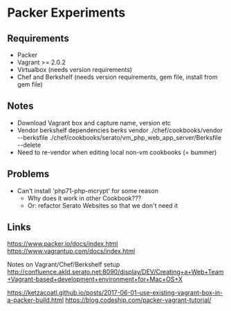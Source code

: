 # Packer Experiments

## Requirements

- Packer
- Vagrant >= 2.0.2
- Virtualbox (needs version requirements)
- Chef and Berkshelf (needs version requirements, gem file, install from gem file)

## Notes

- Download Vagrant box and capture name, version etc
- Vendor berkshelf dependencies
    berks vendor ./chef/cookbooks/vendor --berksfile ./chef/cookbooks/serato/vm_php_web_app_server/Berksfile --delete
- Need to re-vendor when editing local non-vm cookbooks (= bummer)

## Problems

- Can't install 'php71-php-mcrypt' for some reason
    - Why does it work in other Cookbook???
    - Or: refactor Serato Websites so that we don't need it

## Links

https://www.packer.io/docs/index.html
https://www.vagrantup.com/docs/index.html


Notes on Vagrant/Chef/Berkshelf setup
http://confluence.akld.serato.net:8090/display/DEV/Creating+a+Web+Team+Vagrant-based+development+environment+for+Mac+OS+X

https://ketzacoatl.github.io/posts/2017-06-01-use-existing-vagrant-box-in-a-packer-build.html
https://blog.codeship.com/packer-vagrant-tutorial/
